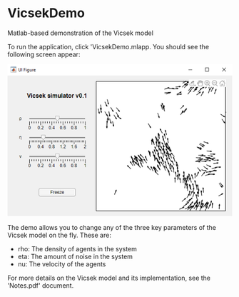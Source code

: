 # VicsekDemo
Matlab-based demonstration of the Vicsek model

To run the application, click 'VicsekDemo.mlapp. You should see the following screen appear:

<p align="center">
  <img src="https://raw.githubusercontent.com/Pseudomoaner/VicsekDemo/master/ScreenCap.PNG" alt="Screen capture"/>
</p>

The demo allows you to change any of the three key parameters of the Vicsek model on the fly. These are:

  * rho: The density of agents in the system
  * eta: The amount of noise in the system
  * nu: The velocity of the agents
 
For more details on the Vicsek model and its implementation, see the 'Notes.pdf' document.
